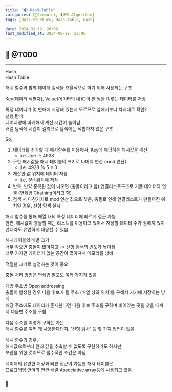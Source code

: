 ```yaml
---
title: "🌓 Hash-Table"
categories: [💫Computer, 🌓PS-Algorithm]
tags: [Data-Stucture, Hash-Table, Hash]

date: 2024-02-19. 20:06
last_modified_at: 2024-08-29. 22:06
---
```


## 💫 @TODO

---

Hash  
Hash Table  

해쉬 함수와 함께 데이터 검색을 효율적으로 하기 위해 사용되는 구조  

Key(데이터 식별자), Value(데이터의 내용)이 한 쌍을 이루는 데이터를 저장  

특정 데이터가 몇 번째에 저장돼 있는지 모르므로 앞에서부터 차례대로 확인?  
선형 탐색  
데이터양에 비례해서 계산 시간이 늘어남  
배열 탐색에 시간이 걸리므로 탐색에는 적합하지 않은 구조  

So,  

1. 데이터를 추가할 때 해시함수를 이용해서, Key에 해당하는 해시값을 계산
   - i.e. Joe -> 4928
2. 구한 해시값을 해시 테이블의 크기로 나머지 연산 (mod 연산)
   - i.e. 4928 % 5 = 3
3. 계산한 값 위치에 데이터 저장
   - i.e. 3번 위치에 저장
4. 반복, 만약 중복된 값이 나오면 (충돌이라고 함) 연결리스트구조로 기존 데이터와 연결 (연쇄법 Chaining이라고 함)
5. 검색 시 마찬가지로 mod 연산 값으로 찾음, 충돌로 인해 연결리스트가 만들어진 위치일 경우, 선형 탐색 실시

해시 함수를 통해 배열 내의 특정 데이터에 빠르게 접근 가능  
한편, 해시값이 충돌할 때는 리스트를 이용하고 있어서 저장할 데이터 수가 정해져 있지 않더라도 유연하게 대응할 수 있음  

해시테이블의 배열 크기  
너무 작으면 충돌이 많아지고 -> 선형 탐색의 빈도가 높아짐  
너무 커지면 데이터가 없는 공간이 많아져서 메모리를 낭비  

적절한 크기로 설정하는 것이 중요  

충돌 처리 방법은 연쇄법 말고도 여러 가지가 있음  

개방 주소법 Open addressing  
충돌이 발생한 경우 다음 후보가 될 주소 (배열 상의 위치)를 구해서 거기에 저장하는 방식  
해당 주소에도 데이터가 존재한다면 다음 후보 주소를 구하며 비어있는 곳을 찾을 때까지 다음번 주소를 구함  

다음 주소를 어떻게 구하는 가는  
해시 함수를 여러 개 사용한다던지, '선형 탐사' 등 몇 가지 방법이 있음  

해시 함수의 경우,  
해시값으로부터 원래 값을 추측할 수 없도록 구현하기도 하지만,  
보안을 위한 것이므로 필수적인 조건은 아님  

데이터의 유연한 저장과 빠른 접근이 가능한 해시 테이블은  
프로그래밍 언어의 연관 배열 Associative array등에 사용되고 있음  

### **🫧**
